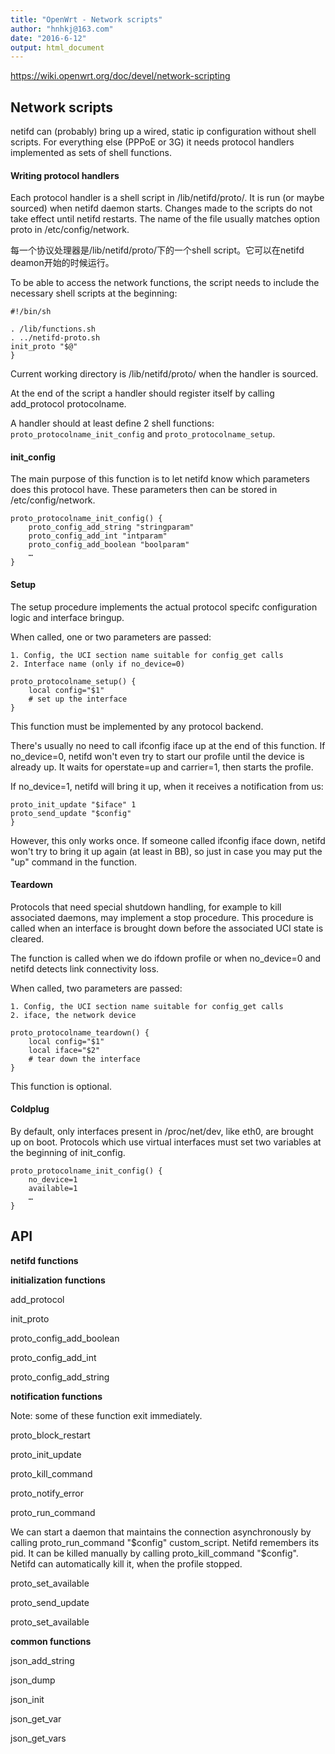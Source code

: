 ```yaml
---
title: "OpenWrt - Network scripts"
author: "hnhkj@163.com"
date: "2016-6-12"
output: html_document
---
```


<https://wiki.openwrt.org/doc/devel/network-scripting>

## Network scripts

netifd can (probably) bring up a wired, static ip configuration without shell scripts. For everything else (PPPoE or 3G) it needs protocol handlers implemented as sets of shell functions.

#### Writing protocol handlers

Each protocol handler is a shell script in /lib/netifd/proto/. It is run (or maybe sourced) when netifd daemon starts. Changes made to the scripts do not take effect until netifd restarts. The name of the file usually matches option proto in /etc/config/network.

每一个协议处理器是/lib/netifd/proto/下的一个shell script。它可以在netifd deamon开始的时候运行。

To be able to access the network functions, the script needs to include the necessary shell scripts at the beginning:

```
#!/bin/sh

. /lib/functions.sh
. ../netifd-proto.sh
init_proto "$@"
}
```

Current working directory is /lib/netifd/proto/ when the handler is sourced.

At the end of the script a handler should register itself by calling add_protocol protocolname.

A handler should at least define 2 shell functions: `proto_protocolname_init_config` and `proto_protocolname_setup`.

#### init_config

The main purpose of this function is to let netifd know which parameters does this protocol have. These parameters then can be stored in /etc/config/network.

```
proto_protocolname_init_config() {
    proto_config_add_string "stringparam"
    proto_config_add_int "intparam"
    proto_config_add_boolean "boolparam"
    …
}
```

#### Setup

The setup procedure implements the actual protocol specifc configuration logic and interface bringup.

When called, one or two parameters are passed:

    1. Config, the UCI section name suitable for config_get calls
    2. Interface name (only if no_device=0)

```
proto_protocolname_setup() {
    local config="$1"
    # set up the interface
}
```

This function must be implemented by any protocol backend.

There's usually no need to call ifconfig iface up at the end of this function. If no_device=0, netifd won't even try to start our profile until the device is already up. It waits for operstate=up and carrier=1, then starts the profile.

If no_device=1, netifd will bring it up, when it receives a notification from us:

```
proto_init_update "$iface" 1
proto_send_update "$config"
}
```

However, this only works once. If someone called ifconfig iface down, netifd won't try to bring it up again (at least in BB), so just in case you may put the "up" command in the function.

#### Teardown

Protocols that need special shutdown handling, for example to kill associated daemons, may implement a stop procedure. This procedure is called when an interface is brought down before the associated UCI state is cleared.

The function is called when we do ifdown profile or when no_device=0 and netifd detects link connectivity loss.

When called, two parameters are passed:

    1. Config, the UCI section name suitable for config_get calls
    2. iface, the network device

```
proto_protocolname_teardown() {
    local config="$1"
    local iface="$2"
    # tear down the interface
}
```

This function is optional.

#### Coldplug

By default, only interfaces present in /proc/net/dev, like eth0, are brought up on boot. Protocols which use virtual interfaces must set two variables at the beginning of init_config.

```
proto_protocolname_init_config() {
    no_device=1
    available=1
    …
}
```

## API

**netifd functions**

**initialization functions**

add_protocol

init_proto

proto_config_add_boolean

proto_config_add_int

proto_config_add_string

**notification functions**

Note: some of these function exit immediately.

proto_block_restart

proto_init_update

proto_kill_command

proto_notify_error

proto_run_command

We can start a daemon that maintains the connection asynchronously by calling proto_run_command "$config" custom_script. Netifd remembers its pid. It can be killed manually by calling proto_kill_command "$config". Netifd can automatically kill it, when the profile stopped.

proto_set_available

proto_send_update

proto_set_available

**common functions**

json_add_string

json_dump

json_init

json_get_var

json_get_vars